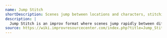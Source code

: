 ```yaml
---
name: Jump Stitch
shortDescription: Scenes jump between locations and characters, stitching together a story.
description: |
  Jump Stitch is an improv format where scenes jump rapidly between different locations and characters, stitching together a larger narrative. The format emphasizes quick transitions and creative connections.
source: https://wiki.improvresourcecenter.com/index.php?title=Jump_Stitch
---
```

